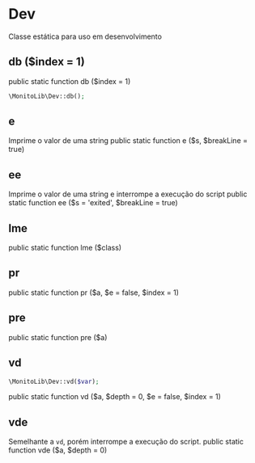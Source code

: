 # Dev
Classe estática para uso em desenvolvimento

## db ($index = 1)
public static function db ($index = 1)

```php
\MonitoLib\Dev::db();
```
## e
Imprime o valor de uma string
public static function e ($s, $breakLine = true)

## ee
Imprime o valor de uma string e interrompe a execução do script
public static function ee ($s = 'exited', $breakLine = true)

## lme
public static function lme ($class)

## pr
public static function pr ($a, $e = false, $index = 1)

## pre
public static function pre ($a)

## vd
```php
\MonitoLib\Dev::vd($var);
```
public static function vd ($a, $depth = 0, $e = false, $index = 1)

## vde
Semelhante a `vd`, porém interrompe a execução do script.
public static function vde ($a, $depth = 0)